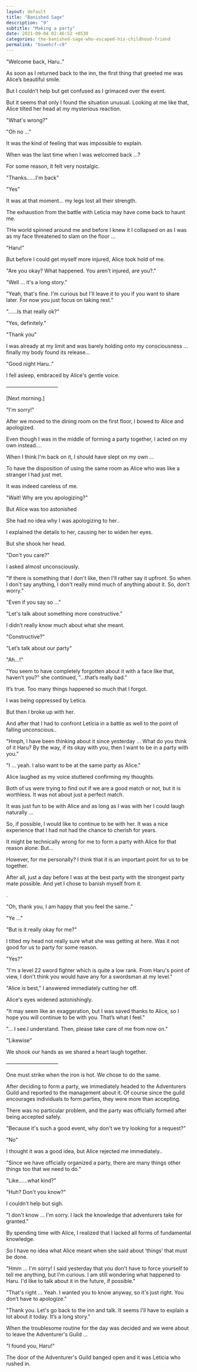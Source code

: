 ```yaml
---
layout: default
title: "Banished Sage"
description: "9"
subtitle: "Making a party"
date: 2021-09-04 02:46:52 +0530
categories: the-banished-sage-who-escaped-his-childhood-friend
permalink: "bswehcf-c9"
---
```



"Welcome back, Haru.."

As soon as I returned back to the inn, the first thing that greeted me was Alice’s beautiful smile.

But I couldn’t help but get confused as I grimaced over the event.

But it seems that only I found the situation unusual. Looking at me like that, Alice tilted her head at my mysterious reaction.

"What's wrong?"

"Oh no ..."

It was the kind of feeling that was impossible to explain.

When was the last time when I was welcomed back ...?

For some reason, it felt very nostalgic.

"Thanks……I'm back"

"Yes"

It was at that moment... my legs lost all their strength.

The exhaustion from the battle with Leticia may have come back to haunt me.

THe world spinned around me and before I knew it I collapsed on as I was as my face threatened to slam on the floor ...

"Haru!"

But before I could get myself more injured, Alice took hold of me.

"Are you okay? What happened. You aren’t injured, are you?."

"Well ... it's a long story."

"Yeah, that's fine. I'm curious but I'll leave it to you if you want to share later. For now you just focus on taking rest.”

"……Is that really ok?"

"Yes, definitely."

"Thank you"

I was already at my limit and was barely holding onto my consciousness … finally my body found its release...

"Good night Haru.."

I fell asleep, embraced by Alice's gentle voice.

――――――――――

[Next morning.]

"I'm sorry!"

After we moved to the dining room on the first floor, I bowed to Alice and apologized.

Even though I was in the middle of forming a party together, I acted on my own instead....

When I think I'm back on it, I should have slept on my own ...

To have the disposition of using the same room as Alice who was like a stranger I had just met.

It was indeed careless of me.

"Wait! Why are you apologizing?"

But Alice was too astonished

She had no idea why I was apologizing to her..

I explained the details to her, causing her to widen her eyes.

But she shook her head.

"Don't you care?"

I asked almost unconsciously.

"If there is something that I don't like, then I'll rather say it upfront. So when I don't say anything, I don't really mind much of anything about it. So, don't worry."

"Even if you say so ..."

"Let's talk about something more constructive.”

I didn’t really know much about what she meant.

"Constructive?"

"Let’s talk about our party"

"Ah…!"

"You seem to have completely forgotten about it with a face like that, haven’t you?" she continued, "...that’s really bad."

It’s true. Too many things happened so much that I forgot.

I was being oppressed by Letica.

But then I broke up with her.

And after that I had to confront Leticia in a battle as well to the point of falling unconscious..

"Hmph, I have been thinking about it since yesterday ... What do you think of it Haru? By the way, if its okay with you, then I want to be in a party with you."

"I ... yeah. I also want to be at the same party as Alice."

Alice laughed as my voice stuttered confirming my thoughts.

Both of us were trying to find out if we are a good match or not, but it is worthless. It was not about just a perfect match.

It was just fun to be with Alice and as long as I was with her I could laugh naturally ...

So, if possible, I would like to continue to be with her. It was a nice experience that I had not had the chance to cherish for years.

It might be technically wrong for me to form a party with Alice for that reason alone. But...

However, for me personally? I think that it is an important point for us to be together.

After all, just a day before I was at the best party with the strongest party mate possible. And yet I chose to banish myself from it.

.

"Oh, thank you, I am happy that you feel the same.."

"Ye ..."

"But is it really okay for me?"

I tilted my head not really sure what she was getting at here.  Was it not good for us to party for some reason.

"Yes?"

"I'm a level 22 sword fighter which is quite a low rank. From Haru's point of view, I don't think you would have any for a swordsman at my level."

"Alice is best," I answered immediately cutting her off.

Alice's eyes widened astonishingly.

"It may seem like an exaggeration, but I was saved thanks to Alice, so I hope you will continue to be with you. That’s what I feel."

"... I see.I understand. Then, please take care of me from now on."

"Likewise"

We shook our hands as we shared a heart laugh together.

――――――――――

One must strike when the iron is hot. We chose to do the same.

After deciding to form a party, we immediately headed to the Adventurers Guild and reported to the management about it. Of course since the guild encourages individuals to form parties, they were more than accepting.

There was no particular problem, and the party was officially formed after being accepted safely.

"Because it's such a good event, why don't we try looking for a request?"

"No"

I thought it was a good idea, but Alice rejected me immediately..

"Since we have officially organized a party, there are many things other things too that we need to do."

"Like……what kind?"

"Huh? Don't you know?"

I couldn’t help but sigh.

"I don't know ... I'm sorry. I lack the knowledge that adventurers take for granted."

By spending time with Alice, I realized that I lacked all forms of fundamental knowledge.

So I have no idea what Alice meant when she said about ‘things’ that must be done.

"Hmm ... I'm sorry! I said yesterday that you don't have to force yourself to tell me anything, but I'm curious. I am still wondering what happened to Haru. I'd like to talk about it in the future, if possible."

"That's right ... Yeah. I wanted you to know anyway, so it's just right. You don’t have to apologize."

"Thank you. Let's go back to the inn and talk. It seems I'll have to explain a lot about it today. It’s a long story."

When the troublesome routine for the day was decided and we were about to leave the Adventurer's Guild ...

"I found you, Haru!"

The door of the Adventurer's Guild banged open and it was Leticia who rushed in.